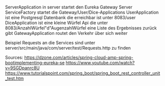ServerApplication in server startet den Eureka Gateway Server
ServiceFactory startet die Gateway/User/Dice-Applications 
UserApplication ist eine Postgresql Datenbank die erreichbar ist unter 8083/user
DiceApplication ist eine kleine Würfel Api die unter 8083/AnzahlWürfel"d"AugenzahlWürfel eine Liste des Ergebnisses zurück gibt 
GatewayApplication routet den Verkehr über sich weiter

Beispiel Requests an die Services sind unter server/src/main/java/com/server/test/Requests.http zu finden

Sources: https://dzone.com/articles/spring-cloud-amp-spring-bootimplementing-eureka-se
https://www.youtube.com/watch?v=9SGDpanrc8U
https://www.tutorialspoint.com/spring_boot/spring_boot_rest_controller_unit_test.htm